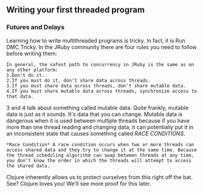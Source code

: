 ## Writing your first threaded program

### Futures and Delays

Learning how to write multithreaded programs is tricky. In fact, it is Run DMC Tricky. In the JRuby community there are four rules you need to follow before writing them:

    In general, the safest path to concurrency in JRuby is the same as on any other platform:
    1.Don't do it.
    2.If you must do it, don't share data across threads.
    3.If you must share data across threads, don't share mutable data.
    4.If you must share mutable data across threads, synchronize access to that data.

3 and 4 talk about something called mutable data. Quite frankly, mutable data is just as it sounds. It's data that you can change. Mutable data is dangerous when it is used between multiple threads because if you have more than one thread reading and changing data, it can potentially put it in an inconsistent state that causes something called _RACE CONDITIONS_.

    *Race Condition* A race condition occurs when two or more threads can access shared data and they try to change it at the same time. Because the thread scheduling algorithm can swap between threads at any time, you don't know the order in which the threads will attempt to access the shared data.

Clojure inherently allows us to protect ourselves from this right off the bat. See? Clojure loves you! We'll see more proof for this later.
